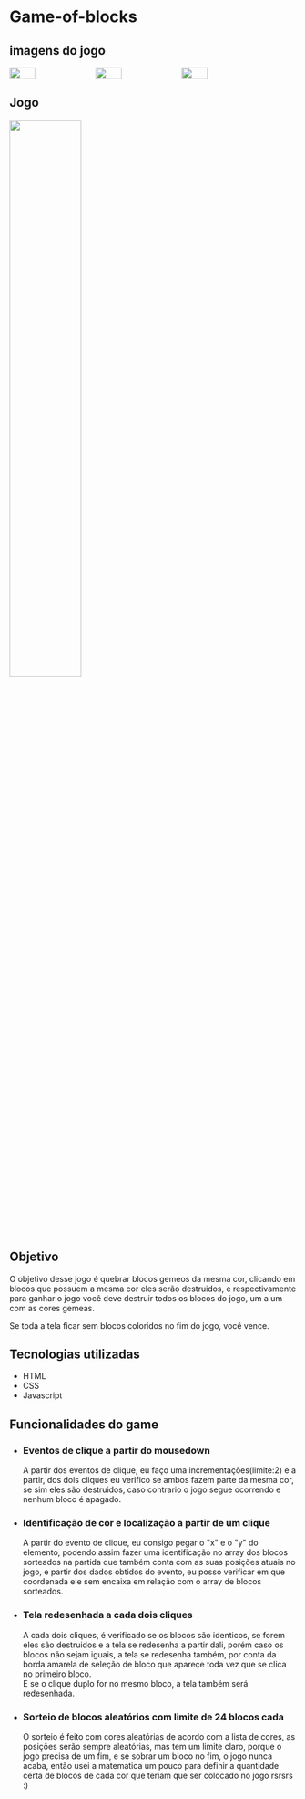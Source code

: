 # Game-of-blocks

## imagens do jogo
<div style="display:flex">
  <img src="https://user-images.githubusercontent.com/120755345/209435953-3f40b835-bf3b-4361-9dc0-adb40568050a.png" width="30%"/>

  <img src="https://user-images.githubusercontent.com/120755345/209435968-82f1891f-97ec-49be-902a-7bb95b345146.png" width="30%"/>
  
  <img src="https://user-images.githubusercontent.com/120755345/209436034-0e590018-b530-409f-a560-f2bff868d54b.png" width="30%"/>
</div>


## Jogo

  <img src="https://user-images.githubusercontent.com/120755345/209436400-74396280-4880-4a24-a7ec-3b248276c615.gif" width="50%"/>

## Objetivo

<p>O objetivo desse jogo é quebrar blocos gemeos da mesma cor, clicando em blocos que possuem a mesma cor eles serão destruidos, e respectivamente para ganhar o jogo você
deve destruir todos os blocos do jogo, um a um com as cores gemeas.</p>

<p>Se toda a tela ficar sem blocos coloridos no fim do jogo, você vence.</p>

## Tecnologias utilizadas

<ul>
  <li>HTML</li>
  <li>CSS</li>
  <li>Javascript</li>
</ul>

## Funcionalidades do game

<ul>
  <li>
    <h3>Eventos de clique a partir do mousedown</h3>
    <p>A partir dos eventos de clique, eu faço uma incrementações(limite:2) e a partir, dos dois cliques eu verifico se ambos fazem parte da mesma cor, se sim 
    eles são destruidos, caso contrario o jogo segue ocorrendo e nenhum bloco é apagado.</p>
  </li>
  <li>
    <h3>Identificação de cor e localização a partir de um clique</h3>
    <p>A partir do evento de clique, eu consigo pegar o "x" e o "y" do elemento, podendo assim fazer uma identificação no array dos blocos sorteados na partida que 
    também conta com as suas posições atuais no jogo, e partir dos dados obtidos do evento, eu posso verificar em que coordenada ele sem encaixa em relação com o array
    de blocos sorteados.</p>
  </li>
  <li>
    <h3>Tela redesenhada a cada dois cliques</h3>
    <p>A cada dois cliques, é verificado se os blocos são identicos, se forem eles são destruidos e a tela se redesenha a partir dali, porém caso os blocos não sejam
    iguais, a tela se redesenha também, por conta da borda amarela de seleção de bloco que apareçe toda vez que se clica no primeiro bloco.
    <br>
    E se o clique duplo for no mesmo bloco, a tela também será redesenhada.</p>
  </li>
  <li>
    <h3>Sorteio de blocos aleatórios com limite de 24 blocos cada</h3>
    <p>O sorteio é feito com cores aleatórias de acordo com a lista de cores, as posições serão sempre aleatórias, mas tem um limite claro, porque o jogo precisa 
    de um fim, e se sobrar um bloco no fim, o jogo nunca acaba, então usei a matematica um pouco para definir a quantidade certa de blocos de cada cor que teriam
    que ser colocado no jogo rsrsrs :) </p>
  </li>
</ul>



